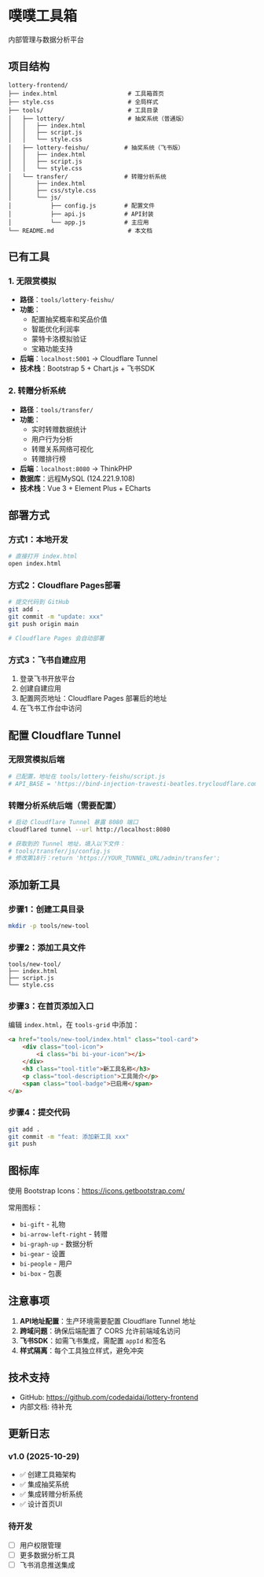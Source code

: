 # 噗噗工具箱

内部管理与数据分析平台

## 项目结构

```
lottery-frontend/
├── index.html                    # 工具箱首页
├── style.css                     # 全局样式
├── tools/                        # 工具目录
│   ├── lottery/                  # 抽奖系统（普通版）
│   │   ├── index.html
│   │   ├── script.js
│   │   └── style.css
│   ├── lottery-feishu/          # 抽奖系统（飞书版）
│   │   ├── index.html
│   │   ├── script.js
│   │   └── style.css
│   └── transfer/                # 转赠分析系统
│       ├── index.html
│       ├── css/style.css
│       └── js/
│           ├── config.js        # 配置文件
│           ├── api.js           # API封装
│           └── app.js           # 主应用
└── README.md                     # 本文档
```

## 已有工具

### 1. 无限赏模拟
- **路径**：`tools/lottery-feishu/`
- **功能**：
  - 配置抽奖概率和奖品价值
  - 智能优化利润率
  - 蒙特卡洛模拟验证
  - 宝箱功能支持
- **后端**：`localhost:5001` → Cloudflare Tunnel
- **技术栈**：Bootstrap 5 + Chart.js + 飞书SDK

### 2. 转赠分析系统
- **路径**：`tools/transfer/`
- **功能**：
  - 实时转赠数据统计
  - 用户行为分析
  - 转赠关系网络可视化
  - 转赠排行榜
- **后端**：`localhost:8080` → ThinkPHP
- **数据库**：远程MySQL (124.221.9.108)
- **技术栈**：Vue 3 + Element Plus + ECharts

## 部署方式

### 方式1：本地开发
```bash
# 直接打开 index.html
open index.html
```

### 方式2：Cloudflare Pages部署
```bash
# 提交代码到 GitHub
git add .
git commit -m "update: xxx"
git push origin main

# Cloudflare Pages 会自动部署
```

### 方式3：飞书自建应用
1. 登录飞书开放平台
2. 创建自建应用
3. 配置网页地址：Cloudflare Pages 部署后的地址
4. 在飞书工作台中访问

## 配置 Cloudflare Tunnel

### 无限赏模拟后端
```bash
# 已配置，地址在 tools/lottery-feishu/script.js
# API_BASE = 'https://bind-injection-travesti-beatles.trycloudflare.com/api';
```

### 转赠分析系统后端（需要配置）
```bash
# 启动 Cloudflare Tunnel 暴露 8080 端口
cloudflared tunnel --url http://localhost:8080

# 获取到的 Tunnel 地址，填入以下文件：
# tools/transfer/js/config.js
# 修改第18行：return 'https://YOUR_TUNNEL_URL/admin/transfer';
```

## 添加新工具

### 步骤1：创建工具目录
```bash
mkdir -p tools/new-tool
```

### 步骤2：添加工具文件
```
tools/new-tool/
├── index.html
├── script.js
└── style.css
```

### 步骤3：在首页添加入口
编辑 `index.html`，在 `tools-grid` 中添加：
```html
<a href="tools/new-tool/index.html" class="tool-card">
    <div class="tool-icon">
        <i class="bi bi-your-icon"></i>
    </div>
    <h3 class="tool-title">新工具名称</h3>
    <p class="tool-description">工具简介</p>
    <span class="tool-badge">已启用</span>
</a>
```

### 步骤4：提交代码
```bash
git add .
git commit -m "feat: 添加新工具 xxx"
git push
```

## 图标库

使用 Bootstrap Icons：https://icons.getbootstrap.com/

常用图标：
- `bi-gift` - 礼物
- `bi-arrow-left-right` - 转赠
- `bi-graph-up` - 数据分析
- `bi-gear` - 设置
- `bi-people` - 用户
- `bi-box` - 包裹

## 注意事项

1. **API地址配置**：生产环境需要配置 Cloudflare Tunnel 地址
2. **跨域问题**：确保后端配置了 CORS 允许前端域名访问
3. **飞书SDK**：如需飞书集成，需配置 `appId` 和签名
4. **样式隔离**：每个工具独立样式，避免冲突

## 技术支持

- GitHub: https://github.com/codedaidai/lottery-frontend
- 内部文档: 待补充

## 更新日志

### v1.0 (2025-10-29)
- ✅ 创建工具箱架构
- ✅ 集成抽奖系统
- ✅ 集成转赠分析系统
- ✅ 设计首页UI

### 待开发
- [ ] 用户权限管理
- [ ] 更多数据分析工具
- [ ] 飞书消息推送集成
